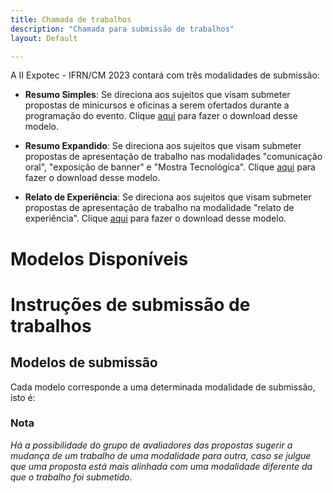 ```yaml
---
title: Chamada de trabalhos
description: "Chamada para submissão de trabalhos"
layout: Default

---
```


A II Expotec - IFRN/CM 2023 contará com três modalidades de submissão:

- **Resumo Simples**: Se direciona aos sujeitos que visam submeter propostas de minicursos e oficinas a serem ofertados durante a programação do evento. Clique [aqui](https://eventos.cm.ifrn.edu.br/event/15/attachments/5/7/Modelo%20Resumo%20Simples.docx) para fazer o download desse modelo.
  
- **Resumo Expandido**: Se direciona aos sujeitos que visam submeter propostas de apresentação de trabalho nas modalidades "comunicação oral", "exposição de banner" e "Mostra Tecnológica". Clique [aqui](https://eventos.cm.ifrn.edu.br/event/15/attachments/5/8/Modelo%20de%20resumo%20expandido.docx) para fazer o download desse modelo.

- **Relato de Experiência**: Se direciona aos sujeitos que visam submeter propostas de apresentação de trabalho na modalidade "relato de experiência". Clique [aqui](https://eventos.cm.ifrn.edu.br/event/15/attachments/5/9/Modelo_Relato_Experi%C3%AAncia.doc) para fazer o download desse modelo.


# Modelos Disponíveis

# Instruções de submissão de trabalhos

## Modelos de submissão

Cada modelo corresponde a uma determinada modalidade de submissão, isto é:



### Nota
*Há a possibilidade do grupo de avaliadores das propostas sugerir a mudança de um trabalho de uma modalidade para outra, caso se julgue que uma proposta está mais alinhada com uma modalidade diferente da que o trabalho foi submetido.*
